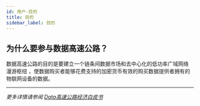 ```yaml
---
id: 用户-目的
title: 目的
sidebar_label: 目的
---
```


## 为什么要参与数据高速公路？

数据高速公路的目的是要建立一个链条间数据市场和去中心化的低功率广域网络 漫游枢纽 ，使数据购买者能够花费支持的加密货币有效的购买数据提供者拥有的物联网设备的数据。

---

*更多详情请参阅 <a href="./whitepaper.md" class="pretty-link pretty-link-colored-bold">Data高速公路经济白皮书</a>*

